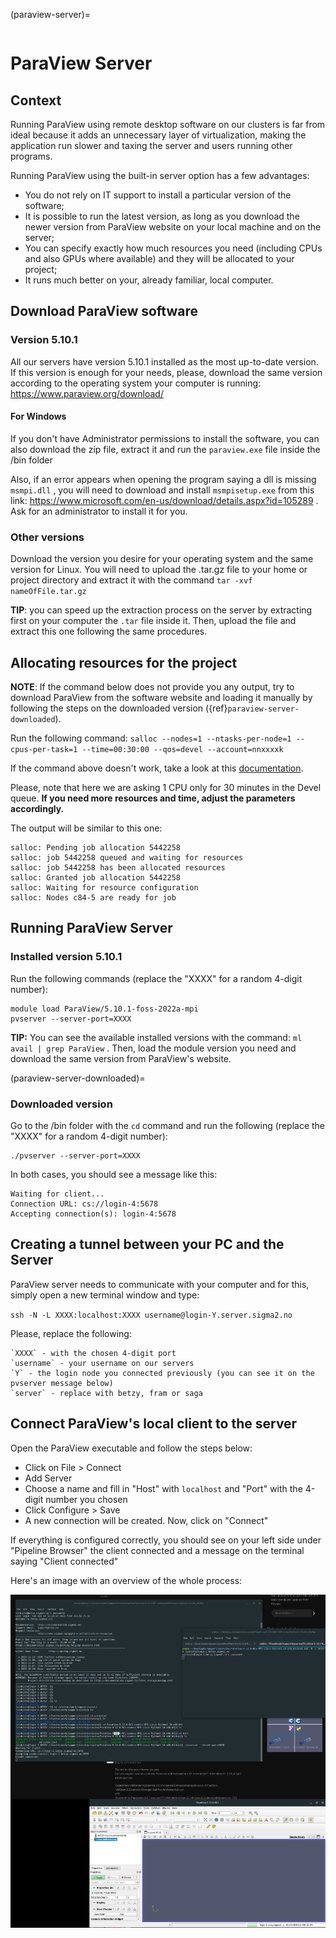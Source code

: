 (paraview-server)=

```{contents} Table of Contents
```

# ParaView Server

## Context

Running ParaView using remote desktop software on our clusters is far from ideal because it adds an unnecessary layer of virtualization, making the application run slower and taxing the server and users running other programs.

Running ParaView using the built-in server option has a few advantages:
- You do not rely on IT support to install a particular version of the software;
- It is possible to run the latest version, as long as you download the newer version from ParaView website on your local machine and on the server;
- You can specify exactly how much resources you need (including CPUs and also GPUs where available) and they will be allocated to your project;
- It runs much better on your, already familiar, local computer.


## Download ParaView software

### Version 5.10.1

All our servers have version 5.10.1 installed as the most up-to-date version. If this version is enough for your needs, please, download the same version according to the operating system your computer is running: https://www.paraview.org/download/

#### For Windows
If you don't have Administrator permissions to install the software, you can also download the zip file, extract it and run the `paraview.exe` file inside the /bin folder

Also, if an error appears when opening the program saying a dll is missing `msmpi.dll` , you will need to download and install `msmpisetup.exe` from this link: https://www.microsoft.com/en-us/download/details.aspx?id=105289 . Ask for an administrator to install it for you.

### Other versions

Download the version you desire for your operating system and the same version for Linux. You will need to upload the .tar.gz file to your home or project directory and extract it with the command `tar -xvf nameOfFile.tar.gz`

**TIP**: you can speed up the extraction process on the server by extracting first on your computer the `.tar` file inside it. Then, upload the file and extract this one following the same procedures.


## Allocating resources for the project

**NOTE**: If the command below does not provide you any output, try to download ParaView from the software website and loading it manually by following the steps on the downloaded version ({ref}`paraview-server-downloaded`).

Run the following command: ```salloc --nodes=1 --ntasks-per-node=1 --cpus-per-task=1 --time=00:30:00 --qos=devel --account=nnxxxxk```

If the command above doesn't work, take a look at this [documentation](https://documentation.sigma2.no/jobs/interactive_jobs.html#requesting-an-interactive-job).

Please, note that here we are asking 1 CPU only for 30 minutes in the Devel queue. **If you need more resources and time, adjust the parameters accordingly.**

The output will be similar to this one:

```
salloc: Pending job allocation 5442258
salloc: job 5442258 queued and waiting for resources
salloc: job 5442258 has been allocated resources
salloc: Granted job allocation 5442258
salloc: Waiting for resource configuration
salloc: Nodes c84-5 are ready for job
```


## Running ParaView Server

### Installed version 5.10.1

Run the following commands (replace the "XXXX" for a random 4-digit number):

```
module load ParaView/5.10.1-foss-2022a-mpi
pvserver --server-port=XXXX
```

**TIP:** You can see the available installed versions with the command: `ml avail | grep ParaView` . Then, load the module version you need and download the same version from ParaView's website.

(paraview-server-downloaded)=

### Downloaded version

Go to the /bin folder with the `cd` command and run the following (replace the "XXXX" for a random 4-digit number):

```
./pvserver --server-port=XXXX
```

In both cases, you should see a message like this:

```
Waiting for client...
Connection URL: cs://login-4:5678
Accepting connection(s): login-4:5678
```

## Creating a tunnel between your PC and the Server

ParaView server needs to communicate with your computer and for this, simply open a new terminal window and type:

`ssh -N -L XXXX:localhost:XXXX username@login-Y.server.sigma2.no`

Please, replace the following:

```
`XXXX` - with the chosen 4-digit port
`username` - your username on our servers
`Y` - the login node you connected previously (you can see it on the pvserver message below)
`server` - replace with betzy, fram or saga
```

## Connect ParaView's local client to the server

Open the ParaView executable and follow the steps below:
- Click on File > Connect
- Add Server
- Choose a name and fill in "Host" with `localhost` and "Port" with the 4-digit number you chosen
- Click Configure > Save
- A new connection will be created. Now, click on "Connect"

If everything is configured correctly, you should see on your left side under "Pipeline Browser" the client connected and a message on the terminal saying "Client connected"

Here's an image with an overview of the whole process:

![paraviewServer_overview](pvserver_overview.png)
